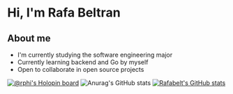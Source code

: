 # Hi, I'm Rafa Beltran
## About me
- I'm currently studying the software engineering major
- Currently learning backend and Go by myself
- Open to collaborate in open source projects



[![@rphi's Holopin board](https://holopin.io/api/user/board?user=rafabelts)](https://holopin.io/@rafabelts)
![Anurag's GitHub stats](https://github-readme-stats.vercel.app/api?username=anuraghazra&show_icons=true)
[![Rafabelt's GitHub stats](https://github-readme-stats.vercel.app/api?username=rafabelts)](https://github.com/rafabelts/github-readme-stats)
